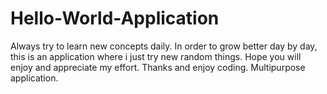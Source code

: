 # Hello-World-Application
Always try to learn new concepts daily.
In order to grow better day by day, this is an application where i just try new random things.
Hope you will enjoy and appreciate my effort.
Thanks and enjoy coding.
Multipurpose application.
